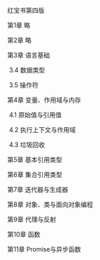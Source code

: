 红宝书第四版

第1章 略

第2章 略

第3章 语言基础

​	3.4 数据类型

​	3.5 操作符

第4章 变量、作用域与内存

​	4.1 原始值与引用值

​	4.2 执行上下文与作用域

​	4.3 垃圾回收

第5章 基本引用类型

第6章 集合引用类型

第7章 迭代器与生成器

第8章 对象、类与面向对象编程

第9章 代理与反射

第10章 函数

第11章 Promise与异步函数
 